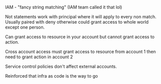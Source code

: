 IAM - "fancy string matching" (IAM team called it that lol)

Not statements work with principal where it will apply to every non match. Usually paired with deny otherwise could grant access to whole world except one person.

Can grant access to resource in your account but cannot grant access to action.

Cross account access must grant access to resource from account 1 then need to grant action in account 2

Service control policies don't affect external accounts. 

Reinforced that infra as code is the way to go